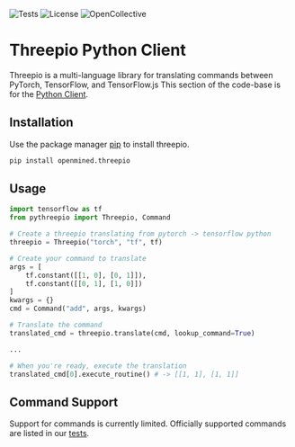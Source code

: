 
![Tests](https://img.shields.io/github/workflow/status/OpenMined/threepio/PyThreepio)
![License](https://img.shields.io/github/license/OpenMined/threepio)
![OpenCollective](https://img.shields.io/opencollective/all/openmined)

# Threepio Python Client

Threepio is a multi-language library for translating commands between PyTorch, TensorFlow, and TensorFlow.js
This section of the code-base is for the [Python Client](https://pypi.org/project/3p0/).


## Installation

Use the package manager [pip](https://pip.pypa.io/en/stable/) to install threepio.

```bash
pip install openmined.threepio
```

## Usage

```python
import tensorflow as tf
from pythreepio import Threepio, Command

# Create a threepio translating from pytorch -> tensorflow python
threepio = Threepio("torch", "tf", tf)

# Create your command to translate
args = [
    tf.constant([[1, 0], [0, 1]]),
    tf.constant([[0, 1], [1, 0]])
]
kwargs = {}
cmd = Command("add", args, kwargs)

# Translate the command
translated_cmd = threepio.translate(cmd, lookup_command=True)

...

# When you're ready, execute the translation
translated_cmd[0].execute_routine() # -> [[1, 1], [1, 1]]
```

## Command Support

Support for commands is currently limited. Officially supported commands are listed in our [tests](https://github.com/OpenMined/Threepio/tree/master/pythreepio/tests).
